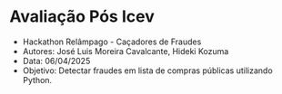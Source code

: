 # Avaliação Pós Icev

- Hackathon Relâmpago - Caçadores de Fraudes
- Autores: José Luis Moreira Cavalcante, Hideki Kozuma
- Data: 06/04/2025
- Objetivo: Detectar fraudes em lista de compras públicas utilizando Python.
